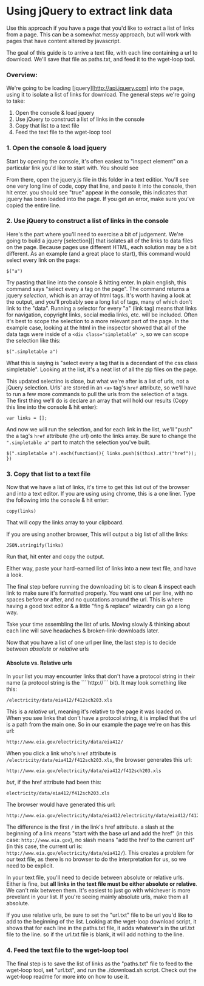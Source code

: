 # Using jQuery to extract link data

Use this approach if you have a page that you'd like to extract a list of links from a page. This can be a somewhat messy approach, but will work with pages that have content altered by javascript.

The goal of this guide is to arrive a text file, with each line containing a url to download. We'll save that file as paths.txt, and feed it to the wget-loop tool.

### Overview:

We're going to be loading [jquery][http://api.jquery.com] into the page, using it to isolate a list of links for download. The general steps we're going to take:

1. Open the console & load jquery
2. Use jQuery to construct a list of links in the console
3. Copy that list to a text file
4. Feed the text file to the wget-loop tool

### 1. Open the console & load jquery
Start by opening the console, it's often easiest to "inspect element" on a particular link you'd like to start with. You should see 

From there, open the jquery.js file in this folder in a text editior. You'll see one very long line of code, copy that line, and paste it into the console, then hit enter. you should see "true" appear in the console, this indicates that jquery has been loaded into the page. If you get an error, make sure you've copied the entire line.

### 2. Use jQuery to construct a list of links in the console
Here's the part where you'll need to exercise a bit of judgement. We're going to build a jquery [selection][] that isolates all of the links to data files on the page. Because pages use different HTML, each solution may be a bit different. As an example (and a great place to start), this command would select every link on the page:

	$("a")

Try pasting that line into the console & hitting enter. In plain english, this command says "select every a tag on the page". The command returns a jquery *selection*, which is an array of html tags. It's worth having a look at the output, and you'll probably see a long list of tags, many of which don't link to the "data". Running a selector for every "a" (link tag) means that links for navigation, copyright links, social media links, etc.  will be included. Often it's best to scope the selection to a more relevant part of the page. In the example case, looking at the html in the inspector showed that all of the data tags were inside of a ```<div class="simpletable" >```, so we can scope the selection like this:

	$(".simpletable a")

What this is saying is "select every a tag that is a decendant of the css class simpletable". Looking at the list, it's a neat list of all the zip files on the page.

This updated selectino is close, but what we're after is a list of urls, not a jQuery selection. Urls' are stored in an ```<a>``` tag's ```href``` attribute, so we'll have to run a few more commands to pull the urls from the selection of a tags. The first thing we'll do is declare an array that will hold our results (Copy this line into the console & hit enter):

	var links = [];

And now we will run the selection, and for each link in the list, we'll "push" the a tag's ```href``` attribute (the url) onto the links array. Be sure to change the ```".simpletable a"``` part to match the selection you've built.

	$(".simpletable a").each(function(){ links.push($(this).attr("href")); })


### 3. Copy that list to a text file

Now that we have a list of links, it's time to get this list out of the browser and into a text editor. If you are using using chrome, this is a one liner. Type the following into the console & hit enter:

	copy(links)

That will copy the links array to your clipboard.

If you are using another browser, This will output a big list of all the links:

	JSON.stringify(links)

Run that, hit enter and copy the output.

Either way, paste your hard-earned list of links into a new text file, and have a look.

The final step before running the downloading bit is to clean & inspect each link to make sure it's formatted properly. You want one url per line, with no spaces before or after, and no quotations around the url. This is where having a good text editor & a little "fing & replace" wizardry can go a long way.

Take your time assembling the list of urls. Moving slowly & thinking about each line will save headaches & broken-link-downloads later.

Now that you have a list of one url per line, the last step is to decide between *absolute* or *relative* urls

#### Absolute vs. Relative urls
In your list you may encounter links that don't have a protocol string in their name (a protocol string is the ````http://``` bit). It may look something like this:

	/electricity/data/eia412/f412sch203.xls

This is a *relative* url, meaning it's relative to the page it was loaded on. When you see links that don't have a protocol string, it is implied that the url is a path from the main one. So in our example the page we're on has this url:

	http://www.eia.gov/electricity/data/eia412/

When you click a link who's ```href``` attribute is ```/electricity/data/eia412/f412sch203.xls```, the browser generates this url:

	http://www.eia.gov/electricity/data/eia412/f412sch203.xls

*but*, if the href attribute had been this:

	electricity/data/eia412/f412sch203.xls

The browser would have generated this url:

	http://www.eia.gov/electricity/data/eia412/electricity/data/eia412/f412sch203.xls

The difference is the first ```/``` in the link's href attribute. a slash at the beginning of a link means "start with the base url and add the href" (in this case: ```http://www.eia.gov```), no slash means "add the href to the current url" (in this case, the current url is: ```http://www.eia.gov/electricity/data/eia412/```). This creates a problem for our text file, as there is no browser to do the interpretation for us, so we need to be explicit.

In your text file, you'll need to decide between absolute or relative urls. Either is fine, but **all links in the text file must be either absolute or relative**. We can't mix between them. It's easiest to just go with whichever is more prevelant in your list. If you're seeing mainly absolute urls, make them all absolute.

If you use relative urls, be sure to set the "url.txt" file to be url you'd like to add to the beginning of the list. Looking at the wget-loop download script, it shows that for each line in the paths.txt file, it adds whatever's in the url.txt file to the line. so if the url.txt file is blank, it will add nothing to the line.


### 4. Feed the text file to the wget-loop tool
The final step is to save the list of links as the "paths.txt" file to feed to the wget-loop tool, set "url.txt", and run the ./download.sh script. Check out the wget-loop readme for more into on how to use it.
